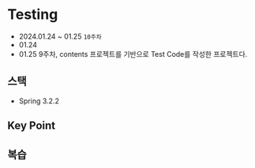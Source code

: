 # Testing

- 2024.01.24 ~ 01.25 `10주차`
- 01.24
- 01.25
9주차, contents 프로젝트를 기반으로 Test Code를 작성한 프로젝트다.



## 스택

- Spring 3.2.2

## Key Point


## 복습